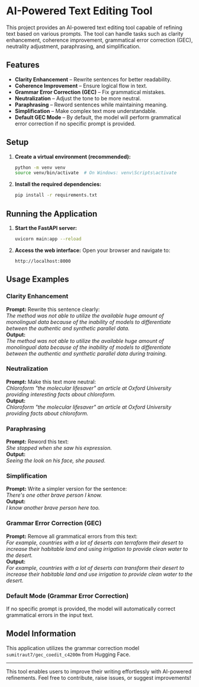 # AI-Powered Text Editing Tool

This project provides an AI-powered text editing tool capable of refining text based on various prompts. The tool can handle tasks such as clarity enhancement, coherence improvement, grammatical error correction (GEC), neutrality adjustment, paraphrasing, and simplification.

## Features
- **Clarity Enhancement** – Rewrite sentences for better readability.
- **Coherence Improvement** – Ensure logical flow in text.
- **Grammar Error Correction (GEC)** – Fix grammatical mistakes.
- **Neutralization** – Adjust the tone to be more neutral.
- **Paraphrasing** – Reword sentences while maintaining meaning.
- **Simplification** – Make complex text more understandable.
- **Default GEC Mode** – By default, the model will perform grammatical error correction if no specific prompt is provided.

## Setup

1. **Create a virtual environment (recommended):**
   ```bash
   python -m venv venv
   source venv/bin/activate  # On Windows: venv\Scripts\activate
   ```

2. **Install the required dependencies:**
   ```bash
   pip install -r requirements.txt
   ```

## Running the Application

1. **Start the FastAPI server:**
   ```bash
   uvicorn main:app --reload
   ```
2. **Access the web interface:**
   Open your browser and navigate to:
   ```
   http://localhost:8000
   ```

## Usage Examples

### Clarity Enhancement
**Prompt:** Rewrite this sentence clearly:  
*The method was not able to utilize the available huge amount of monolingual data because of the inability of models to differentiate between the authentic and synthetic parallel data.*  
**Output:**  
*The method was not able to utilize the available huge amount of monolingual data because of the inability of models to differentiate between the authentic and synthetic parallel data during training.*  

### Neutralization
**Prompt:** Make this text more neutral:  
*Chloroform "the molecular lifesaver" an article at Oxford University providing interesting facts about chloroform.*  
**Output:**  
*Chloroform "the molecular lifesaver" an article at Oxford University providing facts about chloroform.*  

### Paraphrasing
**Prompt:** Reword this text:  
*She stopped when she saw his expression.*  
**Output:**  
*Seeing the look on his face, she paused.*  

### Simplification
**Prompt:** Write a simpler version for the sentence:  
*There's one other brave person I know.*  
**Output:**  
*I know another brave person here too.*  

### Grammar Error Correction (GEC)
**Prompt:** Remove all grammatical errors from this text:  
*For example, countries with a lot of deserts can terraform their desert to increase their habitable land and using irrigation to provide clean water to the desert.*  
**Output:**  
*For example, countries with a lot of deserts can transform their desert to increase their habitable land and use irrigation to provide clean water to the desert.*  

### Default Mode (Grammar Error Correction)
If no specific prompt is provided, the model will automatically correct grammatical errors in the input text.

## Model Information
This application utilizes the grammar correction model `sumitraut7/gec_coedit_c4200m` from Hugging Face.


---

This tool enables users to improve their writing effortlessly with AI-powered refinements. Feel free to contribute, raise issues, or suggest improvements!

